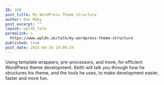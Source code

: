 ```yaml
---
ID: 338
post_title: My WordPress Theme Structure
author: Dan Maby
post_excerpt: ""
layout: wpldn_talk
permalink: >
  https://www.wpldn.uk/talk/my-wordpress-theme-structure
published: true
post_date: 2015-04-30 19:00:34
---
```

Using template wrappers, pre-processors, and more, for efficient WordPress theme development. Keith will talk you through how he structures his theme, and the tools he uses, to make development easier, faster and more fun.